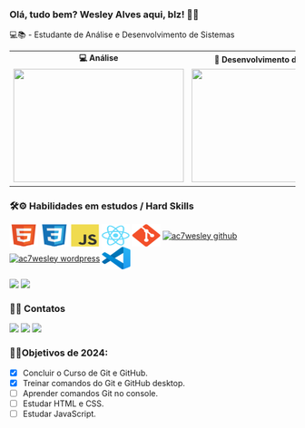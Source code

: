 ### Olá, tudo bem? Wesley Alves aqui, blz! 🤙🏾

💻📚 - Estudante de Análise e Desenvolvimento de Sistemas <br>
<div>
   <table>
    <tr>
      <td align="center"><b>💻 Análise  </b></td>
      <td align="center"><b>📂 Desenvolvimento do Sistemas</b></td>
    </tr>
    <tr>
      <td><img src="https://github.com/ac7wesley/ac7wesley/assets/155499214/0f48a3cf-3ae3-4583-86d7-93e165b79bf2" width="300px" height="200px"></td>
      <td><img src="https://github.com/ac7wesley/ac7wesley/assets/155499214/41574efc-1931-46f1-b252-1cdbac27d285" width="300px" height="200px"> </td>
    </tr>
  </table>
</div>
<!-- [ads](https://github.com/ac7wesley/ac7wesley/assets/155499214/0f48a3cf-3ae3-4583-86d7-93e165b79bf2) -->

### 🛠️⚙️ Habilidades em estudos / Hard Skills

<div style="display: inline_block">
<a href="https://pt.wikipedia.org/wiki/HTML5" target="_blank" rel="noopener noreferrer"><img align="center" alt="ac7wesley html5" height="40" width="50" src="https://raw.githubusercontent.com/devicons/devicon/master/icons/html5/html5-original.svg"></a>
<a href="https://developer.mozilla.org/pt-BR/docs/Web/CSS" target="_blank" rel="noopener noreferrer"><img align="center" alt="ac7wesley CSS3" height="40" width="50" src="https://raw.githubusercontent.com/devicons/devicon/master/icons/css3/css3-original.svg"></a>
<a href="https://developer.mozilla.org/pt-BR/docs/Web/JavaScript" target="_blank" rel="noopener noreferrer"><img align="center" alt="ac7wesley javascript" height="40" width="50" src="https://raw.githubusercontent.com/devicons/devicon/master/icons/javascript/javascript-original.svg"></a>
<a href="https://pt.wikipedia.org/wiki/React_(JavaScript)" target="_blank" rel="noopener noreferrer"><img align="center" alt="ac7wesley react" height="40" width="50" src="https://raw.githubusercontent.com/devicons/devicon/master/icons/react/react-original.svg"></a>
<a href="https://git-scm.com/" target="_blank" rel="noopener noreferrer"><img align="center" alt="ac7wesley git" height="40" width="50" src="https://raw.githubusercontent.com/devicons/devicon/master/icons/git/git-plain.svg"></a>
<a href="https://pt.wikipedia.org/wiki/GitHub" target="_blank" rel="noopener noreferrer"><img align="center" alt="ac7wesley github" height="50" width="50" src="https://upload.wikimedia.org/wikipedia/commons/a/ae/Github-desktop-logo-symbol.svg"></a>
<a href="https://codex.wordpress.org/pt-br:P%C3%A1gina_Inicial" target="_blank" rel="noopener noreferrer"><img align="center" alt="ac7wesley wordpress" height="50" width="50" src="https://upload.wikimedia.org/wikipedia/commons/9/98/WordPress_blue_logo.svg"></a>
<a href="https://pt.wikipedia.org/wiki/Visual_Studio_Code" target="_blank" rel="noopener noreferrer"><img align="center" alt="ac7wesley vscode" height="40" width="50" src="https://raw.githubusercontent.com/devicons/devicon/master/icons/vscode/vscode-original.svg"></a>
</div>

<div>
   <br>
<img height="160em" src="https://github-readme-stats.vercel.app/api?username=ac7wesley&show_icons=true&theme=dracula">
<img height="160em" src="https://github-readme-stats.vercel.app/api/top-langs/?username=ac7wesley&layout=compact&theme=dracula">
</div>

### 📱📧 Contatos

<div>
<a href="mailto:ac7wesley@gmail.com"><img src="https://img.shields.io/badge/Gmail-D14836?style=for-the-badge&logo=gmail&logoColor=white" target="_blank"></a>
<a href="https://web.whatsapp.com/send/?phone=5562996173322"><img src="https://img.shields.io/badge/WhatsApp-25D366?style=for-the-badge&logo=whatsapp&logoColor=white"></a>
<a href="https://github.com/ac7wesley"><img src="https://img.shields.io/badge/GitHub-100000?style=for-the-badge&logo=github&logoColor=white"></a>
</div>


### 📘📜Objetivos de 2024:
- [x] Concluir o Curso de Git e GitHub.
- [x] Treinar comandos do Git e GitHub desktop.
- [ ] Aprender comandos Git no console.
- [ ] Estudar HTML e CSS.
- [ ] Estudar JavaScript.

<!--
<div>
   <img height="250" width="750" src="https://github.com/ac7wesley/ac7wesley/assets/155499214/4d2f59ae-cc3b-4b32-b578-d050723098ac"> 
</div>
-->
